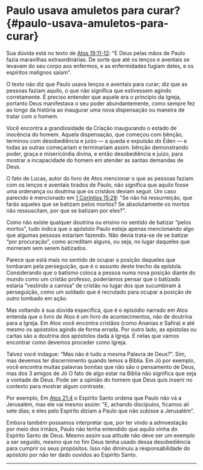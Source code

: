 # Paulo usava amuletos para curar? {#paulo-usava-amuletos-para-curar}

Sua dúvida está no texto de [Atos 19:11-12](http://bibliaonline.com.br/acf/atos/19/11-12): &quot;E Deus pelas mãos de Paulo fazia maravilhas extraordinárias. De sorte que até os lenços e aventais se levavam do seu corpo aos enfermos, e as enfermidades fugiam deles, e os espíritos malignos saíam”.

O texto não diz que Paulo usava lenços e aventais para curar; diz que as pessoas faziam aquilo, o que não significa que estivessem agindo corretamente. É preciso entender que aquele era o princípio da Igreja, portanto Deus manifestava o seu poder abundantemente, como sempre fez ao longo da história ao inaugurar uma nova dispensação ou maneira de tratar com o homem.

Você encontra a grandiosidade da Criação inaugurando o estado de inocência do homem. Aquela dispensação, que começou com bênção, terminou com desobediência e juízo — a queda e expulsão do Éden — e todas as outras começariam e terminariam assim: bênção demonstrando poder, graça e misericórdia divina, e então desobediência e juízo, para mostrar a incapacidade do homem em atender as santas demandas de Deus.

O fato de Lucas, autor do livro de Atos mencionar o que as pessoas faziam com os lenços e aventais tirados de Paulo, não significa que aquilo fosse uma ordenança ou doutrina que os cristãos deviam seguir. Um caso parecido é mencionado em [1 Coríntios 15:29](http://bibliaonline.com.br/acf/1co/15/29): &quot;Se não há ressurreição, que farão aqueles que se batizam pelos mortos? Se absolutamente os mortos não ressuscitam, por que se batizam por eles?”.

Como não existe qualquer doutrina ou ensino no sentido de batizar “pelos mortos”, tudo indica que o apóstolo Paulo esteja apenas mencionando algo que algumas pessoas estariam fazendo. Não devia trata-se de se batizar “por procuração”, como acreditam alguns, ou seja, no lugar daqueles que morreram sem serem batizados.

Parece que está mais no sentido de ocupar a posição daqueles que tombaram pela perseguição, que é o assunto deste trecho da epístola. Considerando que o batismo coloca a pessoa numa nova posição diante do mundo como um cristão professo, poderíamos pensar que o batizado estaria “vestindo a camisa” de cristão no lugar dos que sucumbiram à perseguição, como um soldado que é recrutado para ocupar a posição de outro tombado em ação.

Mas voltando à sua dúvida específica, que é o episódio narrado em Atos entenda que o livro de Atos é um livro de acontecimentos, não de doutrina para a Igreja. Em Atos você encontra cristãos (como Ananias e Safira) e até mesmo os apóstolos agindo de forma errada. Por outro lado, as epístolas ou cartas são a doutrina dos apóstolos dada à Igreja. É nelas que vamos encontrar como devemos proceder como Igreja.

Talvez você indague: “Mas não é tudo a mesma Palavra de Deus?”. Sim, mas devemos ter discernimento quando lemos a Bíblia. Em Jó por exemplo, você encontra muitas palavras bonitas que não são o pensamento de Deus, mas dos 3 amigos de Jó O fato de algo estar na Bíblia não significa que seja a vontade de Deus. Pode ser a opinião do homem que Deus quis inserir no contexto para mostrar algum contraste.

Por exemplo, Em [Atos 21:4](http://bibliaonline.com.br/acf/atos/21/4) o Espírito Santo ordena que Paulo não vá a Jerusalém, mas ele vai mesmo assim: &quot;E, achando discípulos, ficamos ali sete dias; e eles pelo Espírito diziam a Paulo que não subisse a Jerusalém”.

Embora também possamos interpretar que, por ter vindo a admoestação por meio dos irmãos, Paulo não tenha entendido que aquilo vinha do Espírito Santo de Deus. Mesmo assim sua atitude não deve ser um exemplo a ser seguido, mesmo que no fim Deus tenha usado dessa desobediência para cumprir os seus propósitos. Isso não diminuiu a responsabilidade do apóstolo por não ter dado ouvidos ao Espírito Santo.

*****